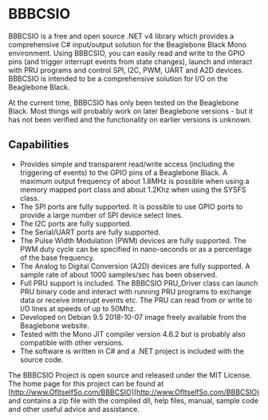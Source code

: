 # BBBCSIO

BBBCSIO is a free and open source .NET v4 library which provides a comprehensive C# input/output solution for the Beaglebone Black Mono environment. Using BBBCSIO, you can easily read and write to the GPIO pins (and trigger interrupt events from state changes), launch and interact with PRU programs and control SPI, I2C, PWM, UART and A2D devices. BBBCSIO is intended to be a comprehensive solution for I/O on the Beaglebone Black.

At the current time, BBBCSIO has only been tested on the Beaglebone Black. Most things will probably work on later Beaglebone versions - but it has not been verified and the functionality on earlier versions is unknown.

## Capabilities

- Provides simple and transparent read/write access (including the triggering of events) to the GPIO pins of a Beaglebone Black. A maximum output frequency of about 1.8MHz is possible when using a memory mapped port class and about 1.2Khz when using the SYSFS class.
- The SPI ports are fully supported. It is possible to use GPIO ports to provide a large number of SPI device select lines.
- The I2C ports are fully supported.
- The Serial/UART ports are fully supported.
- The Pulse Width Modulation (PWM) devices are fully supported. The PWM duty cycle can be specified in nano-seconds or as a percentage of the base frequency.
- The Analog to Digital Conversion (A2D) devices are fully supported. A sample rate of about 1000 samples/sec has been observed.
- Full PRU support is included. The BBBCSIO PRU_Driver class can launch PRU binary code and interact with running PRU programs to exchange data or receive interrupt events etc. The PRU can read from or write to I/O lines at speeds of up to 50Mhz.
- Developed on  Debian 9.5 2018-10-07 image freely available from the Beaglebone website.
- Tested with the Mono JIT compiler version 4.6.2 but is probably also compatible with other versions.
- The software is written in C# and a .NET project is included with the source code.

The BBBCSIO Project is open source and released under the MIT License. The home page for this project can be found at [http://www.OfItselfSo.com/BBBCSIO](http://www.OfItselfSo.com/BBBCSIO) and contains a zip file with the compiled dll, help files, manual, sample code and other useful advice and assistance.
